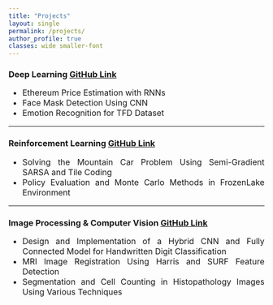 ```yaml
---
title: "Projects"
layout: single
permalink: /projects/
author_profile: true
classes: wide smaller-font
---
```


### Deep Learning [GitHub Link](https://github.com/Parnianjalali/Deep-Learning)
<div style="text-align: justify; font-size: 16px;">
  <ul>
    <li>Ethereum Price Estimation with RNNs</li>
    <li>Face Mask Detection Using CNN</li>
    <li>Emotion Recognition for TFD Dataset</li>
  </ul>
</div>

---

### Reinforcement Learning [GitHub Link](https://github.com/Parnianjalali/Reinforcement-Learning)
<div style="text-align: justify; font-size: 16px;">
  <ul>
    <li>Solving the Mountain Car Problem Using Semi-Gradient SARSA and Tile Coding</li>
    <li>Policy Evaluation and Monte Carlo Methods in FrozenLake Environment</li>
   </ul>
</div>  
    
---

### Image Processing & Computer Vision [GitHub Link](https://github.com/Parnianjalali/Image-Processing)
<div style="text-align: justify; font-size: 16px;">
  <ul>
    <li>Design and Implementation of a Hybrid CNN and Fully Connected Model for Handwritten Digit Classification</li>
    <li>MRI Image Registration Using Harris and SURF Feature Detection</li>
    <li>Segmentation and Cell Counting in Histopathology Images Using Various Techniques</li>
  </ul>
</div>  

